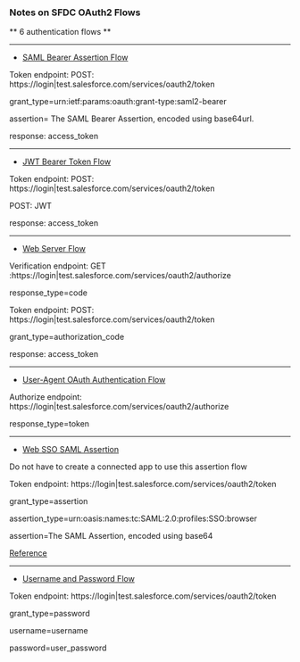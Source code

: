 ### Notes on SFDC OAuth2 Flows

** 6 authentication flows **

---------

- [SAML Bearer Assertion Flow ](./SAML-Bearer-Assertion-Flow.md)

Token endpoint: POST: https://login|test.salesforce.com/services/oauth2/token

grant_type=urn:ietf:params:oauth:grant-type:saml2-bearer

assertion=	The SAML Bearer Assertion, encoded using base64url.

response: access_token

-----

- [JWT Bearer Token Flow ](./JWT-Bearer-Token-Flow.md)

Token endpoint: POST: https://login|test.salesforce.com/services/oauth2/token

POST: JWT

response: access_token

-------

- [Web Server Flow ](./Web-server-flow.md)

Verification endpoint: GET :https://login|test.salesforce.com/services/oauth2/authorize

response_type=code

Token endpoint: POST: https://login|test.salesforce.com/services/oauth2/token

grant_type=authorization_code

response: access_token

--------


- [User-Agent OAuth Authentication Flow](https://developer.salesforce.com/docs/atlas.en-us.api_rest.meta/api_rest/intro_understanding_user_agent_oauth_flow.htm)

Authorize endpoint: https://login|test.salesforce.com/services/oauth2/authorize

response_type=token



-----


- [Web SSO SAML Assertion](https://developer.salesforce.com/page/Digging_Deeper_into_OAuth_2.0_on_Force.com#Obtaining_an_Access_Token_using_a_Web_SSO_SAML_Assertion)

Do not have to create a connected app to use this assertion flow

Token endpoint: https://login|test.salesforce.com/services/oauth2/token

grant_type=assertion

assertion_type=urn:oasis:names:tc:SAML:2.0:profiles:SSO:browser

assertion=The SAML Assertion, encoded using base64

[Reference](https://help.salesforce.com/articleView?id=remoteaccess_oauth_web_sso_flow.htm&type=0)

-------


- [Username and Password Flow](https://developer.salesforce.com/page/Digging_Deeper_into_OAuth_2.0_on_Force.com#Obtaining_a_Token_in_an_Autonomous_Client_.28Username_and_Password_Flow.29)

Token endpoint: https://login|test.salesforce.com/services/oauth2/token

grant_type=password

username=username

password=user_password
